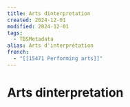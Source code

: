 ```yaml
---
title: Arts dinterpretation
created: 2024-12-01
modified: 2024-12-01
tags:
  - TBSMetadata
alias: Arts d'interprétation
french:
  - "[[15471 Performing arts]]"
---
```

# Arts dinterpretation
